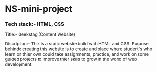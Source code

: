 # NS-mini-project
### Tech stack:- HTML, CSS

Title:- Geekstag (Content Website)

Discription:- This is a static website build with HTML and CSS. Purpose behinde creating this website is to create and place where student's who learn on thier own could take assignments, practice, and work on some guided projects to improve thier skills to grow in the world of web development.
